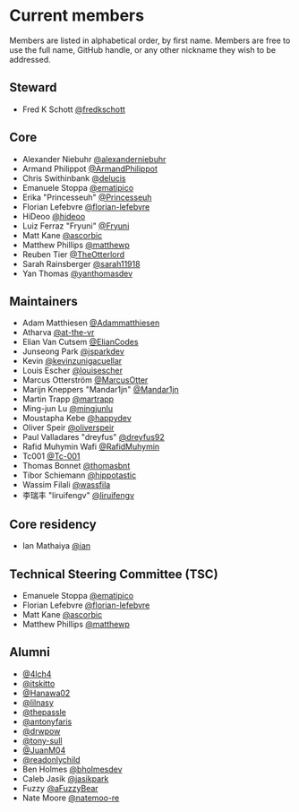 # Current members

Members are listed in alphabetical order, by first name. Members are free to use the full name, GitHub handle, or any other nickname they wish to be addressed.

## Steward

- Fred K Schott [@fredkschott](https://github.com/fredkschott)

## Core

- Alexander Niebuhr [@alexanderniebuhr](https://github.com/alexanderniebuhr)
- Armand Philippot [@ArmandPhilippot](https://github.com/ArmandPhilippot)
- Chris Swithinbank [@delucis](https://github.com/delucis)
- Emanuele Stoppa [@ematipico](https://github.com/ematipico)
- Erika "Princesseuh" [@Princesseuh](https://github.com/princesseuh)
- Florian Lefebvre [@florian-lefebvre](https://github.com/florian-lefebvre)
- HiDeoo [@hideoo](https://github.com/hideoo)
- Luiz Ferraz "Fryuni" [@Fryuni](https://github.com/Fryuni)
- Matt Kane [@ascorbic](https://github.com/ascorbic)
- Matthew Phillips [@matthewp](https://github.com/matthewp)
- Reuben Tier [@TheOtterlord](https://github.com/TheOtterlord)
- Sarah Rainsberger [@sarah11918](https://github.com/sarah11918)
- Yan Thomas [@yanthomasdev](https://github.com/yanthomasdev)

## Maintainers

- Adam Matthiesen [@Adammatthiesen](https://github.com/Adammatthiesen)
- Atharva [@at-the-vr](https://github.com/at-the-vr)
- Elian Van Cutsem [@ElianCodes](https://github.com/eliancodes)
- Junseong Park [@jsparkdev](https://github.com/jsparkdev)
- Kevin [@kevinzunigacuellar](https://github.com/kevinzunigacuellar)
- Louis Escher [@louisescher](https://github.com/louisescher)
- Marcus Otterström [@MarcusOtter](https://github.com/MarcusOtter)
- Marijn Kneppers "Mandar1jn" [@Mandar1jn](https://github.com/mandar1jn)
- Martin Trapp [@martrapp](https://github.com/martrapp)
- Ming-jun Lu [@mingjunlu](https://github.com/mingjunlu)
- Moustapha Kebe [@happydev](https://github.com/Moustaphadev)
- Oliver Speir [@oliverspeir](https://github.com/oliverspeir)
- Paul Valladares "dreyfus" [@dreyfus92](https://github.com/dreyfus92)
- Rafid Muhymin Wafi [@RafidMuhymin](https://github.com/RafidMuhymin)
- Tc001 [@Tc-001](https://github.com/Tc-001)
- Thomas Bonnet [@thomasbnt](https://github.com/thomasbnt)
- Tibor Schiemann [@hippotastic](https://github.com/hippotastic)
- Wassim Filali [@wassfila](https://github.com/wassfila)
- 李瑞丰 "liruifengv" [@liruifengv](https://github.com/liruifengv)

## Core residency

- Ian Mathaiya [@ian](https://github.com/iann-mathaiya)

## Technical Steering Committee (TSC)

- Emanuele Stoppa [@ematipico](https://github.com/ematipico)
- Florian Lefebvre [@florian-lefebvre](https://github.com/florian-lefebvre)
- Matt Kane [@ascorbic](https://github.com/ascorbic)
- Matthew Phillips [@matthewp](https://github.com/matthewp)

## Alumni

- [@4lch4](https://github.com/orgs/withastro/people/4lch4)
- [@itskitto](https://github.com/itskitto)
- [@Hanawa02](https://github.com/Hanawa02)
- [@lilnasy](https://github.com/lilnasy)
- [@thepassle](https://github.com/thepassle)
- [@antonyfaris](https://github.com/antonyfaris)
- [@drwpow](https://github.com/drwpow)
- [@tony-sull](https://github.com/tony-sull)
- [@JuanM04](https://github.com/JuanM04)
- [@readonlychild](https://github.com/readonlychild)
- Ben Holmes [@bholmesdev](https://github.com/bholmesdev)
- Caleb Jasik [@jasikpark](https://github.com/jasikpark)
- Fuzzy [@aFuzzyBear](https://github.com/afuzzybear)
- Nate Moore [@natemoo-re](https://github.com/natemoo-re)
